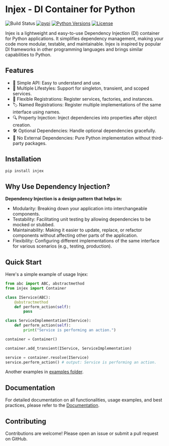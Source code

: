 # Injex - DI Container for Python

![Build Status](https://github.com/vshulcz/di/actions/workflows/ci.yml/badge.svg)
[![pypi](https://img.shields.io/pypi/v/injex.svg)](https://pypi.python.org/pypi/injex)
[![Python Versions](https://img.shields.io/badge/python-3.10%20|%203.11%20|%203.12%20|%203.13-blue)](https://github.com/vshulcz/injex)
[![License](https://img.shields.io/github/license/vshulcz/di.svg)](https://github.com/vshulcz/injex/LICENSE)

Injex is a lightweight and easy-to-use Dependency Injection (DI) container for Python applications. It simplifies dependency management, making your code more modular, testable, and maintainable. Injex is inspired by popular DI frameworks in other programming languages and brings similar capabilities to Python.

## Features

* 🌟 Simple API: Easy to understand and use.
* 🔄 Multiple Lifestyles: Support for singleton, transient, and scoped services.
* 🧩 Flexible Registrations: Register services, factories, and instances.
* 🏷️ Named Registrations: Register multiple implementations of the same interface using names.
* 🔍 Property Injection: Inject dependencies into properties after object creation.
* 🛠 Optional Dependencies: Handle optional dependencies gracefully.
* 🚀 No External Dependencies: Pure Python implementation without third-party packages.

## Installation

```bash
pip install injex
```

## Why Use Dependency Injection?

**Dependency Injection is a design pattern that helps in:**

* Modularity: Breaking down your application into interchangeable components.
* Testability: Facilitating unit testing by allowing dependencies to be mocked or stubbed.
* Maintainability: Making it easier to update, replace, or refactor components without affecting other parts of the application.
* Flexibility: Configuring different implementations of the same interface for various scenarios (e.g., testing, production).

## Quick Start

Here's a simple example of usage Injex:
```python
from abc import ABC, abstractmethod
from injex import Container

class IService(ABC):
    @abstractmethod
    def perform_action(self):
        pass

class ServiceImplementation(IService):
    def perform_action(self):
        print("Service is performing an action.")

container = Container()

container.add_transient(IService, ServiceImplementation)

service = container.resolve(IService)
service.perform_action() # output: Service is performing an action.
```
Another examples in [examples folder](./examples).

## Documentation

For detailed documentation on all functionalities, usage examples, and best practices, please refer to the [Documentation](./docs/tutorial.md).

## Contributing

Contributions are welcome! Please open an issue or submit a pull request on GitHub.

